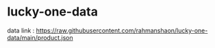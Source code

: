 # lucky-one-data

data link : https://raw.githubusercontent.com/rahmanshaon/lucky-one-data/main/product.json